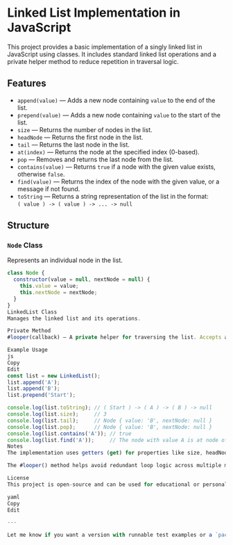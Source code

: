 # Linked List Implementation in JavaScript

This project provides a basic implementation of a singly linked list in JavaScript using classes. It includes standard linked list operations and a private helper method to reduce repetition in traversal logic.

## Features

- `append(value)` — Adds a new node containing `value` to the end of the list.
- `prepend(value)` — Adds a new node containing `value` to the start of the list.
- `size` — Returns the number of nodes in the list.
- `headNode` — Returns the first node in the list.
- `tail` — Returns the last node in the list.
- `at(index)` — Returns the node at the specified index (0-based).
- `pop` — Removes and returns the last node from the list.
- `contains(value)` — Returns `true` if a node with the given value exists, otherwise `false`.
- `find(value)` — Returns the index of the node with the given value, or a message if not found.
- `toString` — Returns a string representation of the list in the format:  
  `( value ) -> ( value ) -> ... -> null`

## Structure

### `Node` Class

Represents an individual node in the list.

```js
class Node {
  constructor(value = null, nextNode = null) {
    this.value = value;
    this.nextNode = nextNode;
  }
}
LinkedList Class
Manages the linked list and its operations.

Private Method
#looper(callback) — A private helper for traversing the list. Accepts a callback function and executes it on each node. Allows early exit when needed by returning true from the callback.

Example Usage
js
Copy
Edit
const list = new LinkedList();
list.append('A');
list.append('B');
list.prepend('Start');

console.log(list.toString); // ( Start ) -> ( A ) -> ( B ) -> null
console.log(list.size);     // 3
console.log(list.tail);     // Node { value: 'B', nextNode: null }
console.log(list.pop);      // Node { value: 'B', nextNode: null }
console.log(list.contains('A')); // true
console.log(list.find('A'));     // The node with value A is at node of index 1
Notes
The implementation uses getters (get) for properties like size, headNode, tail, pop, and toString for convenient access.

The #looper() method helps avoid redundant loop logic across multiple methods.

License
This project is open-source and can be used for educational or personal use.

yaml
Copy
Edit

---

Let me know if you want a version with runnable test examples or a `package.json` setup too.
